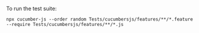 To run the test suite:

`npx cucumber-js --order random Tests/cucumbersjs/features/**/*.feature --require Tests/cucumbersjs/features/**/*.js`